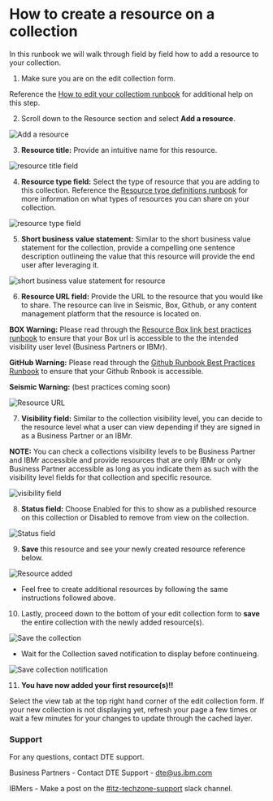 # How to create a resource on a collection

In this runbook we will walk through field by field how to add a resource to your collection. 

1. Make sure you are on the edit collection form. 

Reference the [How to edit your collectiom runbook](https://github.com/IBM/dte-support-public/blob/main/IBM-Technology-Zone/IBM-Technology-Zone-Runbooks/edit-a-collection.md) for additional help on this step. 

2. Scroll down to the Resource section and select **Add a resource**.

![Add a resource](https://github.com/IBM/dte-support-public/blob/main/IBM-Technology-Zone/IBM-Technology-Zone-Runbooks/Images/add%20a%20resource%20screenshot.png)

3. **Resource title:** Provide an intuitive name for this resource. 

![resource title field](https://github.com/IBM/dte-support-public/blob/main/IBM-Technology-Zone/IBM-Technology-Zone-Runbooks/Images/resource%20title.png)

4. **Resource type field:** Select the type of resource that you are adding to this collection. Reference the [Resource type definitions runbook](https://github.ibm.com/dte-support/private/blob/master/AssetRepo/AssetRepo-Runbooks/resource-types.md) for more information on what types of resources you can share on your collection. 

![resource type field](https://github.com/IBM/dte-support-public/blob/main/IBM-Technology-Zone/IBM-Technology-Zone-Runbooks/Images/resource%20type%20field.png)

5. **Short business value statement:** Similar to the short business value statement for the collection, provide a compelling one sentence description outlineing the value that this resource will provide the end user after leveraging it. 

![short business value statement for resource](https://github.com/IBM/dte-support-public/blob/main/IBM-Technology-Zone/IBM-Technology-Zone-Runbooks/Images/short%20business%20value%20statement%20for%20resource.png)

6. **Resource URL field:** Provide the URL to the resource that you would like to share. The resource can live in Seismic, Box, Github, or any content management platform that the resource is located on. 

**BOX Warning:** Please read through the [Resource Box link best practices runbook](https://github.com/IBM/dte-support-public/blob/main/IBM-Technology-Zone/IBM-Technology-Zone-Runbooks/box-best-practices.md) to ensure that your Box url is accessible to the the intended visibility user level (Business Partners or IBMr).

**GitHub Warning:** Please read through the [Github Runbook Best Practices Runbook](https://github.com/IBM/dte-support-public/blob/main/IBM-Technology-Zone/IBM-Technology-Zone-Runbooks/github-runbook-best-practices.md) to ensure that your Github Rnbook is accessible.

**Seismic Warning:** (best practices coming soon)

![Resource URL](https://github.com/IBM/dte-support-public/blob/main/IBM-Technology-Zone/IBM-Technology-Zone-Runbooks/Images/resource%20URL.png)

7. **Visibility field:** Similar to the collection visibility level, you can decide to the resource level what a user can view depending if they are signed in as a Business Partner or an IBMr. 

**NOTE:** You can check a collections visibility levels to be Business Partner and IBMr accessible and provide resources that are only IBMr or only Business Partner accessible as long as you indicate them as such with the visibility level fields for that collection and specific resource.

![visibility field](https://github.com/IBM/dte-support-public/blob/main/IBM-Technology-Zone/IBM-Technology-Zone-Runbooks/Images/Visibility.png)
 
8. **Status field:** Choose Enabled for this to show as a published resource on this collection or Disabled to remove from view on the collection.

![Status field](https://github.com/IBM/dte-support-public/blob/main/IBM-Technology-Zone/IBM-Technology-Zone-Runbooks/Images/status%20enabled%20example.png)

9. **Save** this resource and see your newly created resource reference below. 

![Resource added](https://github.com/IBM/dte-support-public/blob/main/IBM-Technology-Zone/IBM-Technology-Zone-Runbooks/Images/resource%20added.png)

* Feel free to create additional resources by following the same instructions followed above. 

10. Lastly, proceed down to the bottom of your edit collection form to **save** the entire collection with the newly added resource(s).

![Save the collection](https://github.com/IBM/dte-support-public/blob/main/IBM-Technology-Zone/IBM-Technology-Zone-Runbooks/Images/save%20the%20collection.png)

* Wait for the Collection saved notification to display before continueing. 

![Save collection notification](https://github.com/IBM/dte-support-public/blob/main/IBM-Technology-Zone/IBM-Technology-Zone-Runbooks/Images/save%20collection%20notification.png)

11. **You have now added your first resource(s)!!**

Select the view tab at the top right hand corner of the edit collection form. If your new collection is not displaying yet, refresh your page a few times or wait a few minutes for your changes to update through the cached layer. 

### Support

For any questions, contact DTE support.

Business Partners - Contact DTE Support - dte@us.ibm.com

IBMers - Make a post on the [#itz-techzone-support](https://ibm-dte.slack.com/archives/C0124J683GW) slack channel.
